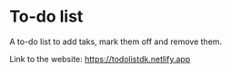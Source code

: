 # To-do list

A to-do list to add taks, mark them off and remove them.

Link to the website: https://todolistdk.netlify.app
